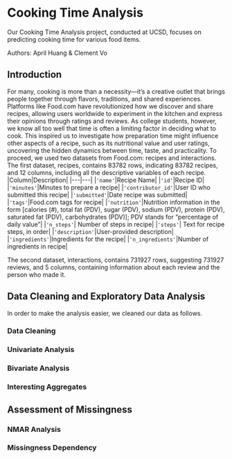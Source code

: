 # Cooking Time Analysis

Our Cooking Time Analysis project, conducted at UCSD, focuses on predicting cooking time for various food items.

Authors: April Huang & Clement Vo

## Introduction

For many, cooking is more than a necessity—it’s a creative outlet that brings people together through flavors, traditions, and shared experiences. Platforms like Food.com have revolutionized how we discover and share recipes, allowing users worldwide to experiment in the kitchen and express their opinions through ratings and reviews. As college students, however, we know all too well that time is often a limiting factor in deciding what to cook. This inspired us to investigate how preparation time might influence other aspects of a recipe, such as its nutritional value and user ratings, uncovering the hidden dynamics between time, taste, and practicality. To proceed, we used two datasets from Food.com: recipes and interactions. 
The first dataset, recipes, contains 83782 rows, indicating 83782 recipes, and 12 columns, including all the descriptive variables of each recipe.
|Column|Description|
|---|---|
|`'name'`|Recipe Name|
|`'id'`|Recipe ID|
|`'minutes'`|Minutes to prepare a recipe|
|`'contributor_id'`|User ID who submitted this recipe|
|`'submitted'`|Date recipe was submitted|
|`'tags'`|Food.com tags for recipe|
|`'nutrition'`|Nutrition information in the form [calories (#), total fat (PDV), sugar (PDV), sodium (PDV), protein (PDV), saturated fat (PDV), carbohydrates (PDV)]; PDV stands for “percentage of daily value”|
|`'n_steps'`| Number of steps in recipe|
|`'steps'`| Text for recipe steps, in order|
|`'description'`|User-provided description|
|`'ingredients'`|Ingredients for the recipe|
|`'n_ingredients'`|Number of ingredients in recipe|

The second dataset, interactions, contains 731927 rows, suggesting 731927 reviews, and 5 columns, containing information about each review and the person who made it.

## Data Cleaning and Exploratory Data Analysis

In order to make the analysis easier, we cleaned our data as follows.

### Data Cleaning



### Univariate Analysis

### Bivariate Analysis

### Interesting Aggregates

## Assessment of Missingness

### NMAR Analysis

### Missingness Dependency
